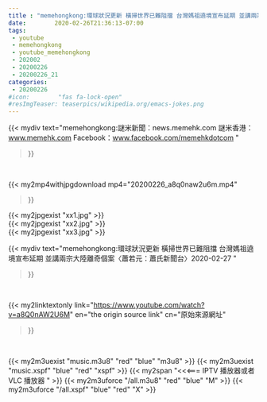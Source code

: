 ```yaml
---
title : "memehongkong:環球狀況更新 橫掃世界已難阻擋 台灣媽祖遶境宣布延期 並講兩宗大陸離奇個案〈蕭若元：蕭氏新聞台〉2020-02-27 "
date:        2020-02-26T21:36:13-07:00
tags:
 - youtube
 - memehongkong
 - youtube_memehongkong
 - 202002
 - 20200226
 - 20200226_21
categories:
 - 20200226
#icon:        "fas fa-lock-open"
#resImgTeaser: teaserpics/wikipedia.org/emacs-jokes.png
---
```


{{< mydiv text="memehongkong:謎米新聞：news.memehk.com 謎米香港： www.memehk.com Facebook：www.facebook.com/memehkdotcom "
>}}
<br>


{{< my2mp4withjpgdownload mp4="20200226_a8q0naw2u6m.mp4"
>}}

{{< my2jpgexist "xx1.jpg" >}}<br>
{{< my2jpgexist "xx2.jpg" >}}<br>
{{< my2jpgexist "xx3.jpg" >}}<br>



{{< mydiv text="memehongkong:環球狀況更新 橫掃世界已難阻擋 台灣媽祖遶境宣布延期 並講兩宗大陸離奇個案〈蕭若元：蕭氏新聞台〉2020-02-27 "
>}}
<br>

{{< my2linktextonly link="https://www.youtube.com/watch?v=a8Q0nAW2U6M"
en="the origin source link" cn="原始來源網址"
>}}


<br>

{{< my2m3uexist "music.m3u8" "red"  "blue" "m3u8" >}} {{< my2m3uexist "music.xspf" "blue" "red"  "xspf" >}} {{< my2span "<<<=== IPTV 播放器或者 VLC 播放器 " >}} {{< my2m3uforce "/all.m3u8" "red"  "blue" "M" >}} {{< my2m3uforce "/all.xspf" "blue" "red"  "X" >}} 
